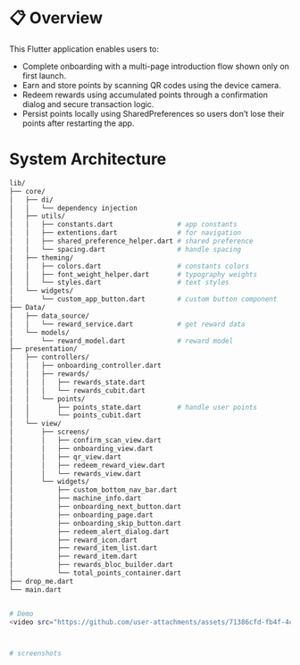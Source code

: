 # 📋 Overview
This Flutter application enables users to:
 - Complete onboarding with a multi-page introduction flow shown only on first launch.
 - Earn and store points by scanning QR codes using the device camera.
 - Redeem rewards using accumulated points through a confirmation dialog and secure transaction logic.
 - Persist points locally using SharedPreferences so users don’t lose their points after restarting the app.

# System Architecture
```bash
lib/
├── core/
│   ├── di/
│   │   └── dependency injection 
│   ├── utils/
│   │   ├── constants.dart                # app constants
│   │   ├── extentions.dart               # for navigation
│   │   ├── shared_preference_helper.dart # shared preference
│   │   └── spacing.dart                  # handle spacing
│   ├── theming/
│   │   ├── colors.dart                   # constants colors
│   │   ├── font_weight_helper.dart       # typography weights
│   │   └── styles.dart                   # text styles
│   └── widgets/
│       └── custom_app_button.dart        # custom button component
├── Data/
│   ├── data_source/
│   │   └── reward_service.dart           # get reward data
│   └── models/
│       └── reward_model.dart             # reward model
├── presentation/
│   ├── controllers/
│   │   ├── onboarding_controller.dart    
│   │   ├── rewards/
│   │   │   ├── rewards_state.dart        
│   │   │   └── rewards_cubit.dart        
│   │   └── points/
│   │       ├── points_state.dart         # handle user points 
│   │       └── points_cubit.dart    
│   └── view/
│       ├── screens/
│       │   ├── confirm_scan_view.dart   
│       │   ├── onboarding_view.dart      
│       │   ├── qr_view.dart      
│       │   ├── redeem_reward_view.dart      
│       │   └── rewards_view.dart  
│       └── widgets/
│           ├── custom_bottom_nav_bar.dart   
│           ├── machine_info.dart      
│           ├── onboarding_next_button.dart      
│           ├── onboarding_page.dart      
│           ├── onboarding_skip_button.dart 
│           ├── redeem_alert_dialog.dart   
│           ├── reward_icon.dart      
│           ├── reward_item_list.dart      
│           ├── reward_item.dart      
│           ├── rewards_bloc_builder.dart 
│           └── total_points_container.dart 
├── drop_me.dart
└── main.dart


# Demo
<video src="https://github.com/user-attachments/assets/71386cfd-fb4f-4c40-b3be-16ee285570de" controls width="100%"></video>



# screenshots



